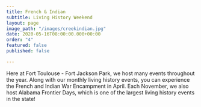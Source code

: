 ```yaml
---
title: French & Indian
subtitle: Living History Weekend
layout: page
image_path: "/images/creekindian.jpg"
date: 2020-05-16T08:00:00.000+00:00
order: "4"
featured: false
published: false

---
```

Here at Fort Toulouse - Fort Jackson Park, we host many events throughout the year. Along with our monthly living history events, you can experience the French and Indian War Encampment in April. Each November, we also host Alabama Frontier Days, which is one of the largest living history events in the state!